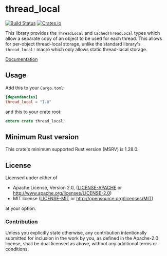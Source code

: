 thread_local
============

[![Build Status](https://travis-ci.org/Amanieu/thread_local-rs.svg?branch=master)](https://travis-ci.org/Amanieu/thread_local-rs) [![Crates.io](https://img.shields.io/crates/v/thread_local.svg)](https://crates.io/crates/thread_local)

This library provides the `ThreadLocal` and `CachedThreadLocal` types which
allow a separate copy of an object to be used for each thread. This allows for
per-object thread-local storage, unlike the standard library's `thread_local!`
macro which only allows static thread-local storage.

[Documentation](https://amanieu.github.io/thread_local-rs/thread_local/index.html)

## Usage

Add this to your `Cargo.toml`:

```toml
[dependencies]
thread_local = "1.0"
```

and this to your crate root:

```rust
extern crate thread_local;
```

## Minimum Rust version

This crate's minimum supported Rust version (MSRV) is 1.28.0.

## License

Licensed under either of

 * Apache License, Version 2.0, ([LICENSE-APACHE](LICENSE-APACHE) or http://www.apache.org/licenses/LICENSE-2.0)
 * MIT license ([LICENSE-MIT](LICENSE-MIT) or http://opensource.org/licenses/MIT)

at your option.

### Contribution

Unless you explicitly state otherwise, any contribution intentionally submitted
for inclusion in the work by you, as defined in the Apache-2.0 license, shall be dual licensed as above, without any
additional terms or conditions.
